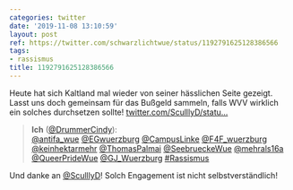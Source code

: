 ```yaml
---
categories: twitter
date: '2019-11-08 13:10:59'
layout: post
ref: https://twitter.com/schwarzlichtwue/status/1192791625128386566
tags:
- rassismus
title: 1192791625128386566
---
```

Heute hat sich Kaltland mal wieder von seiner hässlichen Seite gezeigt. Lasst uns doch gemeinsam für das Bußgeld sammeln, falls WVV wirklich ein solches durchsetzen sollte! [twitter.com/SculllyD/statu…](https://twitter.com/SculllyD/status/1192785455810523136)
> <b>Ich</b> ([@DrummerCindy](https://twitter.com/DrummerCindy)):  
>[@antifa_wue](https://twitter.com/antifa_wue) [@EGwuerzburg](https://twitter.com/EGwuerzburg) [@CampusLinke](https://twitter.com/CampusLinke) [@F4F_wuerzburg](https://twitter.com/F4F_wuerzburg) [@keinhektarmehr](https://twitter.com/keinhektarmehr) [@ThomasPalmai](https://twitter.com/ThomasPalmai) [@SeebrueckeWue](https://twitter.com/SeebrueckeWue) [@mehrals16a](https://twitter.com/mehrals16a) [@QueerPrideWue](https://twitter.com/QueerPrideWue) [@GJ_Wuerzburg](https://twitter.com/GJ_Wuerzburg) [#Rassismus](/t/rassismus)   


Und danke an [@SculllyD](https://twitter.com/SculllyD)! Solch Engagement ist nicht selbstverständlich!